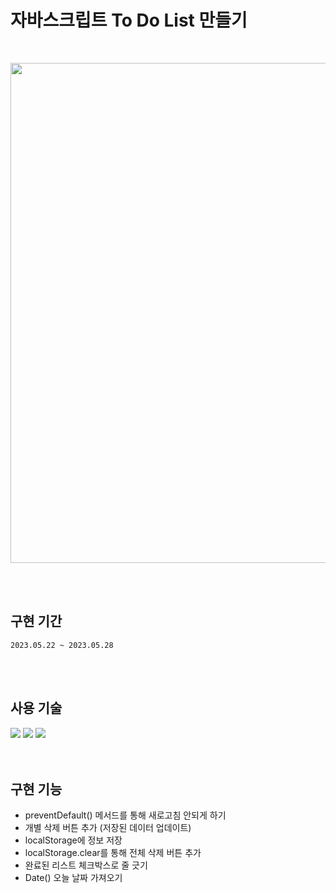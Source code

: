# 자바스크립트 To Do List 만들기
<br>
<p align="center">
  <img src="https://github.com/hyeonbinnn/to-do-list/assets/117449788/6bcadebb-e204-4b66-96f0-9e1e042cff5b" width="800">
</p>

<br>
<br>

## 구현 기간
`2023.05.22 ~ 2023.05.28`

<br>
<br>

## 사용 기술
<div>
<img src="https://img.shields.io/badge/HTML5-E34F26?style=flat-square&logo=html5&logoColor=white">
<img src="https://img.shields.io/badge/CSS3-1572B6?style=flat-square&logo=css3&logoColor=white">
<img src="https://img.shields.io/badge/JavaScript-F7DF1E?style=flat-square&logo=javascript&logoColor=black">
</div>

<br>
<br>

## 구현 기능

- preventDefault() 메서드를 통해 새로고침 안되게 하기
- 개별 삭제 버튼 추가 (저장된 데이터 업데이트)
- localStorage에 정보 저장
- localStorage.clear를 통해 전체 삭제 버튼 추가
- 완료된 리스트 체크박스로 줄 긋기
- Date() 오늘 날짜 가져오기
